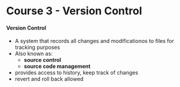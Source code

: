# Course 3 - Version Control

#### Version Control
- A system that records all changes and modificationos to files for tracking purposes
- Also known as:
  - **source control**
  - **source code management**
- provides access to history, keep track of changes 
- revert and roll back allowed